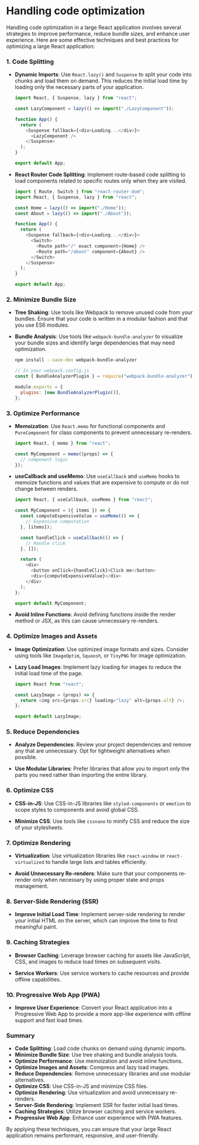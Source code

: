 # Handling code optimization

Handling code optimization in a large React application involves several strategies to improve performance, reduce bundle sizes, and enhance user experience. Here are some effective techniques and best practices for optimizing a large React application:

### 1. **Code Splitting**

- **Dynamic Imports**: Use `React.lazy()` and `Suspense` to split your code into chunks and load them on demand. This reduces the initial load time by loading only the necessary parts of your application.

  ```javascript
  import React, { Suspense, lazy } from "react";

  const LazyComponent = lazy(() => import("./LazyComponent"));

  function App() {
    return (
      <Suspense fallback={<div>Loading...</div>}>
        <LazyComponent />
      </Suspense>
    );
  }

  export default App;
  ```

- **React Router Code Splitting**: Implement route-based code splitting to load components related to specific routes only when they are visited.

  ```javascript
  import { Route, Switch } from "react-router-dom";
  import React, { Suspense, lazy } from "react";

  const Home = lazy(() => import("./Home"));
  const About = lazy(() => import("./About"));

  function App() {
    return (
      <Suspense fallback={<div>Loading...</div>}>
        <Switch>
          <Route path="/" exact component={Home} />
          <Route path="/about" component={About} />
        </Switch>
      </Suspense>
    );
  }

  export default App;
  ```

### 2. **Minimize Bundle Size**

- **Tree Shaking**: Use tools like Webpack to remove unused code from your bundles. Ensure that your code is written in a modular fashion and that you use ES6 modules.

- **Bundle Analysis**: Use tools like `webpack-bundle-analyzer` to visualize your bundle sizes and identify large dependencies that may need optimization.

  ```bash
  npm install --save-dev webpack-bundle-analyzer
  ```

  ```javascript
  // In your webpack.config.js
  const { BundleAnalyzerPlugin } = require("webpack-bundle-analyzer");

  module.exports = {
    plugins: [new BundleAnalyzerPlugin()],
  };
  ```

### 3. **Optimize Performance**

- **Memoization**: Use `React.memo` for functional components and `PureComponent` for class components to prevent unnecessary re-renders.

  ```javascript
  import React, { memo } from "react";

  const MyComponent = memo((props) => {
    // component logic
  });
  ```

- **useCallback and useMemo**: Use `useCallback` and `useMemo` hooks to memoize functions and values that are expensive to compute or do not change between renders.

  ```javascript
  import React, { useCallback, useMemo } from "react";

  const MyComponent = ({ items }) => {
    const computeExpensiveValue = useMemo(() => {
      // Expensive computation
    }, [items]);

    const handleClick = useCallback(() => {
      // Handle click
    }, []);

    return (
      <div>
        <button onClick={handleClick}>Click me</button>
        <div>{computeExpensiveValue}</div>
      </div>
    );
  };

  export default MyComponent;
  ```

- **Avoid Inline Functions**: Avoid defining functions inside the render method or JSX, as this can cause unnecessary re-renders.

### 4. **Optimize Images and Assets**

- **Image Optimization**: Use optimized image formats and sizes. Consider using tools like `ImageOptim`, `Squoosh`, or `TinyPNG` for image optimization.

- **Lazy Load Images**: Implement lazy loading for images to reduce the initial load time of the page.

  ```javascript
  import React from "react";

  const LazyImage = (props) => {
    return <img src={props.src} loading="lazy" alt={props.alt} />;
  };

  export default LazyImage;
  ```

### 5. **Reduce Dependencies**

- **Analyze Dependencies**: Review your project dependencies and remove any that are unnecessary. Opt for lightweight alternatives when possible.

- **Use Modular Libraries**: Prefer libraries that allow you to import only the parts you need rather than importing the entire library.

### 6. **Optimize CSS**

- **CSS-in-JS**: Use CSS-in-JS libraries like `styled-components` or `emotion` to scope styles to components and avoid global CSS.

- **Minimize CSS**: Use tools like `cssnano` to minify CSS and reduce the size of your stylesheets.

### 7. **Optimize Rendering**

- **Virtualization**: Use virtualization libraries like `react-window` or `react-virtualized` to handle large lists and tables efficiently.

- **Avoid Unnecessary Re-renders**: Make sure that your components re-render only when necessary by using proper state and props management.

### 8. **Server-Side Rendering (SSR)**

- **Improve Initial Load Time**: Implement server-side rendering to render your initial HTML on the server, which can improve the time to first meaningful paint.

### 9. **Caching Strategies**

- **Browser Caching**: Leverage browser caching for assets like JavaScript, CSS, and images to reduce load times on subsequent visits.

- **Service Workers**: Use service workers to cache resources and provide offline capabilities.

### 10. **Progressive Web App (PWA)**

- **Improve User Experience**: Convert your React application into a Progressive Web App to provide a more app-like experience with offline support and fast load times.

### Summary

- **Code Splitting**: Load code chunks on demand using dynamic imports.
- **Minimize Bundle Size**: Use tree shaking and bundle analysis tools.
- **Optimize Performance**: Use memoization and avoid inline functions.
- **Optimize Images and Assets**: Compress and lazy load images.
- **Reduce Dependencies**: Remove unnecessary libraries and use modular alternatives.
- **Optimize CSS**: Use CSS-in-JS and minimize CSS files.
- **Optimize Rendering**: Use virtualization and avoid unnecessary re-renders.
- **Server-Side Rendering**: Implement SSR for faster initial load times.
- **Caching Strategies**: Utilize browser caching and service workers.
- **Progressive Web App**: Enhance user experience with PWA features.

By applying these techniques, you can ensure that your large React application remains performant, responsive, and user-friendly.
